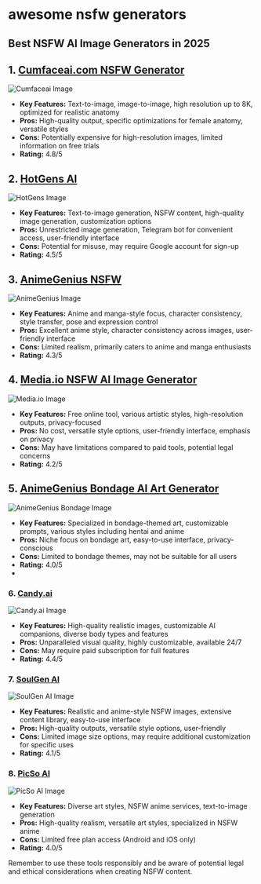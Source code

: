 # awesome nsfw generators

## Best NSFW AI Image Generators in 2025

## 1. [Cumfaceai.com NSFW Generator](https://www.cumfaceai.com/NSFW-generator)
![Cumfaceai Image](https://www.cumfaceai.com/anime-large.png)
- **Key Features:** Text-to-image, image-to-image, high resolution up to 8K, optimized for realistic anatomy
- **Pros:** High-quality output, specific optimizations for female anatomy, versatile styles
- **Cons:** Potentially expensive for high-resolution images, limited information on free trials
- **Rating:** 4.8/5

## 2. [HotGens AI](https://hotgens.com/)
![HotGens Image](https://hotgens.com/_next/image?url=%2Fimages%2Fhome%2Fstyles-1.webp&w=920&q=100)
- **Key Features:** Text-to-image generation, NSFW content, high-quality image generation, customization options
- **Pros:** Unrestricted image generation, Telegram bot for convenient access, user-friendly interface
- **Cons:** Potential for misuse, may require Google account for sign-up
- **Rating:** 4.5/5

## 3. [AnimeGenius NSFW](https://animegenius.live3d.io/explore/nsfw)
![AnimeGenius Image](https://animegenius-global.live3d.io/vtuber/ai_product/anime_genius/images/3a7a4f1073595a17f51151cfcf987ebc.webp)
- **Key Features:** Anime and manga-style focus, character consistency, style transfer, pose and expression control
- **Pros:** Excellent anime style, character consistency across images, user-friendly interface
- **Cons:** Limited realism, primarily caters to anime and manga enthusiasts
- **Rating:** 4.3/5

## 4. [Media.io NSFW AI Image Generator](https://www.media.io/nsfw-ai-image-generator.html)
![Media.io Image](https://images.media.io/images2024/nsfw-ai-image-generator/banner.png)
- **Key Features:** Free online tool, various artistic styles, high-resolution outputs, privacy-focused
- **Pros:** No cost, versatile style options, user-friendly interface, emphasis on privacy
- **Cons:** May have limitations compared to paid tools, potential legal concerns
- **Rating:** 4.2/5

## 5. [AnimeGenius Bondage AI Art Generator](https://animegenius.live3d.io/features/bondage-ai-art-generator)
![AnimeGenius Bondage Image](https://animegenius-global.live3d.io/vtuber/ai_product/anime_genius/static/imgs/dd098ea0502547371f6d069c4eed1cb9.jpeg)
- **Key Features:** Specialized in bondage-themed art, customizable prompts, various styles including hentai and anime
- **Pros:** Niche focus on bondage art, easy-to-use interface, privacy-conscious
- **Cons:** Limited to bondage themes, may not be suitable for all users
- **Rating:** 4.0/5
- 
### 6. [Candy.ai](https://candy.ai/nsfw-ai-generator)
![Candy.ai Image](https://candy.ai/assets/section-templates/s2-image-1-0771331046ffcf71f1109c60e0973fc7143d803bdc0a0699f10b5427b31a2a93.png)
- **Key Features:** High-quality realistic images, customizable AI companions, diverse body types and features
- **Pros:** Unparalleled visual quality, highly customizable, available 24/7
- **Cons:** May require paid subscription for full features
- **Rating:** 4.4/5

### 7. [SoulGen AI](https://soulgen.ai)
![SoulGen AI Image](https://waifu-files.faceplay.me/cdn-cgi/image/width=600,format=auto,quality=85/https://files.soulgen.net/sg/home/images/desc-00.png)
- **Key Features:** Realistic and anime-style NSFW images, extensive content library, easy-to-use interface
- **Pros:** High-quality outputs, versatile style options, user-friendly
- **Cons:** Limited image size options, may require additional customization for specific uses
- **Rating:** 4.1/5

### 8. [PicSo AI](https://picso.ai)
![PicSo AI Image](https://picso-files.faceplay.me/home/download/download-cover.png)
- **Key Features:** Diverse art styles, NSFW anime services, text-to-image generation
- **Pros:** High-quality realism, versatile art styles, specialized in NSFW anime
- **Cons:** Limited free plan access (Android and iOS only)
- **Rating:** 4.0/5

Remember to use these tools responsibly and be aware of potential legal and ethical considerations when creating NSFW content.

